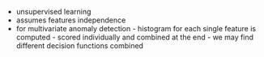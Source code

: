 - unsupervised learning
- assumes features independence
- for multivariate anomaly detection - histogram for each single feature is computed - scored individually and combined at the end - we may find different decision functions combined
